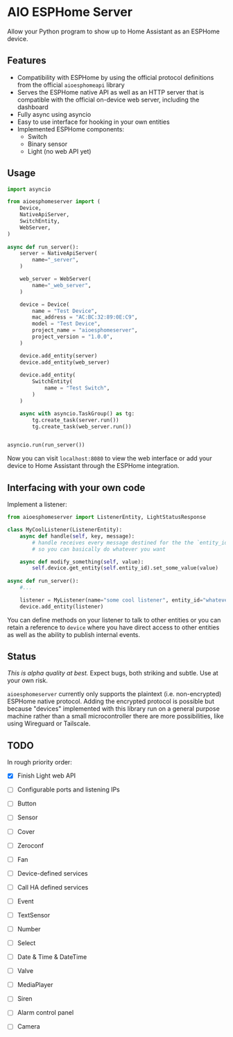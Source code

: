 AIO ESPHome Server
==================

Allow your Python program to show up to Home Assistant as an ESPHome device.

## Features

* Compatibility with ESPHome by using the official protocol definitions from the official `aioesphomeapi` library
* Serves the ESPHome native API as well as an HTTP server that is compatible with the official on-device web server, including the dashboard
* Fully async using asyncio
* Easy to use interface for hooking in your own entities
* Implemented ESPHome components:
  - Switch
  - Binary sensor
  - Light (no web API yet)
  
## Usage

```python
import asyncio

from aioesphomeserver import (
    Device, 
    NativeApiServer,
    SwitchEntity, 
    WebServer,
)
                
async def run_server():
    server = NativeApiServer(
        name="_server",
    )

    web_server = WebServer(
        name="_web_server",
    )

    device = Device(
        name = "Test Device",
        mac_address = "AC:BC:32:89:0E:C9",
        model = "Test Device",
        project_name = "aioesphomeserver",
        project_version = "1.0.0",
    )

    device.add_entity(server)
    device.add_entity(web_server)
    
    device.add_entity(
        SwitchEntity(
            name = "Test Switch",
        )
    )

    async with asyncio.TaskGroup() as tg:
        tg.create_task(server.run())
        tg.create_task(web_server.run())


asyncio.run(run_server())
```

Now you can visit `localhost:8080` to view the web interface or add your device to Home Assistant through the ESPHome integration.

## Interfacing with your own code

Implement a listener:

```python
from aioesphomeserver import ListenerEntity, LightStatusResponse

class MyCoolListener(ListenerEntity):
    async def handle(self, key, message):
        # handle receives every message destined for the the `entity_id` specified at object creation
        # so you can basically do whatever you want

    async def modify_something(self, value):
        self.device.get_entity(self.entity_id).set_some_value(value)
        
async def run_server():
    #...

    listener = MyListener(name="some cool listener", entity_id="whatever_thing")
    device.add_entity(listener)
```

You can define methods on your listener to talk to other entities or you can retain a reference to `device` where you
have direct access to other entities as well as the ability to publish internal events.

## Status

_This is alpha quality at best._ Expect bugs, both striking and subtle. Use at your own risk.

`aioesphomeserver` currently only supports the plaintext (i.e. non-encrypted) ESPHome native protocol.
Adding the encrypted protocol is possible but because "devices" implemented with this library run on a general purpose machine rather 
than a small microcontroller there are more possibilities, like using Wireguard or Tailscale.

## TODO

In rough priority order:

* [x] Finish Light web API
* [ ] Configurable ports and listening IPs
* [ ] Button
* [ ] Sensor
* [ ] Cover
* [ ] Zeroconf
* [ ] Fan
* [ ] Device-defined services
* [ ] Call HA defined services
* [ ] Event
* [ ] TextSensor
* [ ] Number
* [ ] Select
* [ ] Date & Time & DateTime
* [ ] Valve
* [ ] MediaPlayer
* [ ] Siren
* [ ] Alarm control panel
* [ ] Camera

